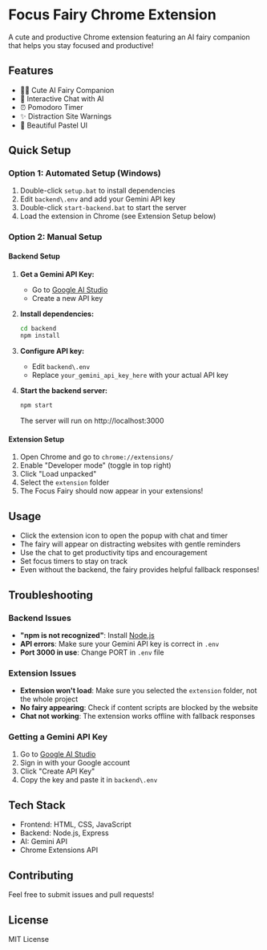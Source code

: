# Focus Fairy Chrome Extension

A cute and productive Chrome extension featuring an AI fairy companion that helps you stay focused and productive!

## Features

- 🧚‍♀️ Cute AI Fairy Companion
- 💬 Interactive Chat with AI
- ⏰ Pomodoro Timer
- ✨ Distraction Site Warnings
- 🎨 Beautiful Pastel UI

## Quick Setup

### Option 1: Automated Setup (Windows)
1. Double-click `setup.bat` to install dependencies
2. Edit `backend\.env` and add your Gemini API key
3. Double-click `start-backend.bat` to start the server
4. Load the extension in Chrome (see Extension Setup below)

### Option 2: Manual Setup

#### Backend Setup

1. **Get a Gemini API Key:**
   - Go to [Google AI Studio](https://makersuite.google.com/app/apikey)
   - Create a new API key

2. **Install dependencies:**
   ```bash
   cd backend
   npm install
   ```

3. **Configure API key:**
   - Edit `backend\.env`
   - Replace `your_gemini_api_key_here` with your actual API key

4. **Start the backend server:**
   ```bash
   npm start
   ```
   The server will run on http://localhost:3000

#### Extension Setup

1. Open Chrome and go to `chrome://extensions/`
2. Enable "Developer mode" (toggle in top right)
3. Click "Load unpacked"
4. Select the `extension` folder
5. The Focus Fairy should now appear in your extensions!

## Usage

- Click the extension icon to open the popup with chat and timer
- The fairy will appear on distracting websites with gentle reminders
- Use the chat to get productivity tips and encouragement
- Set focus timers to stay on track
- Even without the backend, the fairy provides helpful fallback responses!

## Troubleshooting

### Backend Issues
- **"npm is not recognized"**: Install [Node.js](https://nodejs.org/)
- **API errors**: Make sure your Gemini API key is correct in `.env`
- **Port 3000 in use**: Change PORT in `.env` file

### Extension Issues
- **Extension won't load**: Make sure you selected the `extension` folder, not the whole project
- **No fairy appearing**: Check if content scripts are blocked by the website
- **Chat not working**: The extension works offline with fallback responses

### Getting a Gemini API Key
1. Go to [Google AI Studio](https://makersuite.google.com/app/apikey)
2. Sign in with your Google account
3. Click "Create API Key"
4. Copy the key and paste it in `backend\.env`

## Tech Stack

- Frontend: HTML, CSS, JavaScript
- Backend: Node.js, Express
- AI: Gemini API
- Chrome Extensions API

## Contributing

Feel free to submit issues and pull requests!

## License

MIT License